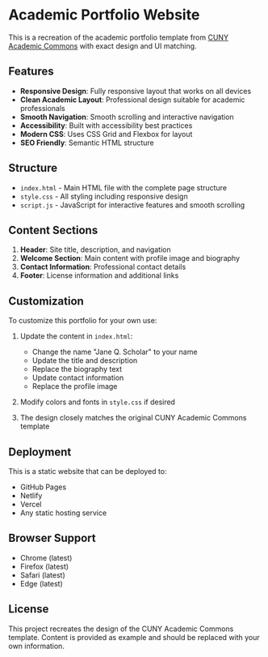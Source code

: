# Academic Portfolio Website

This is a recreation of the academic portfolio template from [CUNY Academic Commons](https://academic-portfolio-template-demo.commons.gc.cuny.edu/) with exact design and UI matching.

## Features

- **Responsive Design**: Fully responsive layout that works on all devices
- **Clean Academic Layout**: Professional design suitable for academic professionals
- **Smooth Navigation**: Smooth scrolling and interactive navigation
- **Accessibility**: Built with accessibility best practices
- **Modern CSS**: Uses CSS Grid and Flexbox for layout
- **SEO Friendly**: Semantic HTML structure

## Structure

- `index.html` - Main HTML file with the complete page structure
- `style.css` - All styling including responsive design
- `script.js` - JavaScript for interactive features and smooth scrolling

## Content Sections

1. **Header**: Site title, description, and navigation
2. **Welcome Section**: Main content with profile image and biography
3. **Contact Information**: Professional contact details
4. **Footer**: License information and additional links

## Customization

To customize this portfolio for your own use:

1. Update the content in `index.html`:
   - Change the name "Jane Q. Scholar" to your name
   - Update the title and description
   - Replace the biography text
   - Update contact information
   - Replace the profile image

2. Modify colors and fonts in `style.css` if desired

3. The design closely matches the original CUNY Academic Commons template

## Deployment

This is a static website that can be deployed to:
- GitHub Pages
- Netlify
- Vercel
- Any static hosting service

## Browser Support

- Chrome (latest)
- Firefox (latest)
- Safari (latest)
- Edge (latest)

## License

This project recreates the design of the CUNY Academic Commons template. Content is provided as example and should be replaced with your own information.
